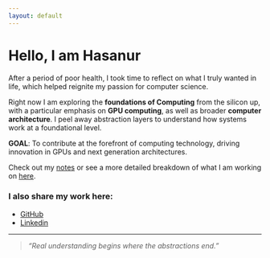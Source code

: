 ```yaml
---
layout: default 
---
```

# Hello, I am Hasanur

After a period of poor health, I took time to reflect on what I truly wanted in life, 
which helped reignite my passion for computer science.

Right now I am exploring the **foundations of Computing** from the silicon
up, with a particular emphasis on **GPU computing**, as well as broader **computer
architecture**. I peel away abstraction layers to understand how systems work at
a foundational level.

**GOAL**: To contribute at the forefront of computing technology, driving innovation
in GPUs and next generation architectures.
<!-- ### Areas I'm actively researching: -->
<!-- - **GPU Architecture & Computing** -->
<!-- - **Computer Architecture** -->

Check out my [notes](/notes/) or see a more detailed breakdown of what I am working on
[here](/now/). 

### I also share my work here:
- [GitHub](https://github.com/ElPatatone)
- [Linkedin](https://www.linkedin.com/in/hasanur-rahman-mohammad)

---

> *“Real understanding begins where the abstractions end.”*  
<!-- > *"What I cannot create, I do not understand" - Richard Feynman*  -->
